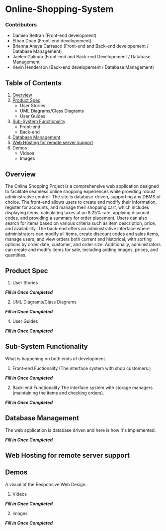 # Online-Shopping-System

### Contributors
- Damien Beltran (Front-end development)
- Ethan Doan (Front-end developement)
- Brianna Anaya Carrasco (Front-end and Back-end developement / Database Management)
- Jaelen Galindo (Front-end and Back-end Developement / Database Management
- Kevin Henderson (Back-end developement / Database Management)

## Table of Contents
1. [Overview](#Overview)
2. [Product Spec](#Product-Spec)
    - User Stories
    - UML Diagrams/Class Diagrams
    - User Guides
3. [Sub-System Functionality](#Sub--System-Functionality)
    - Front-end
    - Back-end
4. [Database Management](#Database-Management)
5. [Web Hosting for remote server support](#Web-Hosting-for-remote-server-support)
6. Demos
    - Videos
    - Images

## Overview
The Online Shopping Project is a comprehensive web application designed to facilitate seamless online shopping experiences while providing robust administrative control. The site is database-driven, supporting any DBMS of choice. The front-end allows users to create and modify their information, register for accounts, and manage their shopping cart, which includes displaying items, calculating taxes at an 8.25% rate, applying discount codes, and providing a summary for order placement. Users can also search for items based on various criteria such as item description, price, and availability. The back-end offers an administrative interface where administrators can modify all items, create discount codes and sales items, manage users, and view orders both current and historical, with sorting options by order date, customer, and order size. Additionally, administrators can create and modify items for sale, including adding images, prices, and quantities.

## Product Spec
1. User Stories

*****Fill in Once Completed*****
   
2. UML Diagrams/Class Diagrams

*****Fill in Once Completed*****

4. User Guides

*****Fill in Once Completed*****

## Sub-System Functionality
What is happening on both ends of development.

1. Front-end Fuctionality (The interface system with shop customers.)

*****Fill in Once Completed*****

2. Back-end Functionality The interface system with storage managers (maintaining the items and checking orders).

*****Fill in Once Completed*****

## Database Management
The web application is database driven and here is how it's implemented.

*****Fill in Once Completed*****

## Web Hosting for remote server support


## Demos
A visual of the Responsive Web Design.

1. Videos

*****Fill in Once Completed*****

2. Images

*****Fill in Once Completed*****
